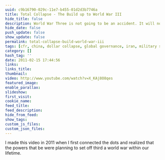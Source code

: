 ```yaml
---
uuid: c9b16790-029c-11e7-b455-01d2d3b7746a
title: Total Collapse - The Build up to World War III
hide_title: false
description: World War Three is not going to be an accident. It will not be caused by an unfortunate chain events that the US struggles to avoid. It is a goal, an objective that will be pursued at all costs.
hide_date: false
push_update: false
show_update: false
permalink: total-collapse-build-world-war-iii
tags: [cfr, china, dollar collapse, global governance, iran, military strike, nuclear program, nuclear weapons, obama, oil, russia, zbigniew brzezinski]
category: []
hash_tag: ''
date: 2011-02-15 17:44:56
links:
links_title:
thumbnail:
video: http://www.youtube.com/watch?v=X_KAj8O8qes
featured_image:
enable_parallax:
slideshow:
first_visit:
cookie_name:
feed_title:
feed_description:
hide_from_feed:
show_tags:
custom_js_files:
custom_json_files:
---
```

I made this video in 2011 when I first connected the dots and realized that the powers that be were planning to set off third a world war within our lifetime.